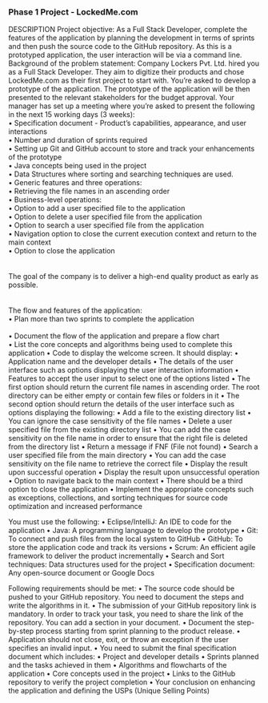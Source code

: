 ### Phase 1 Project - LockedMe.com

DESCRIPTION
Project objective: 
As a Full Stack Developer, complete the features of the application by planning the development in terms of sprints and then push the source code to the GitHub repository. As this is a prototyped application, the user interaction will be via a command line. 
 <br />
Background of the problem statement:
Company Lockers Pvt. Ltd. hired you as a Full Stack Developer. They aim to digitize their products and chose LockedMe.com as their first project to start with. You’re asked to develop a prototype of the application. The prototype of the application will be then presented to the relevant stakeholders for the budget approval. Your manager has set up a meeting where you’re asked to present the following in the next 15 working days (3 weeks): <br />
          •	Specification document - Product’s capabilities, appearance, and user interactions<br />
          •	Number and duration of sprints required <br />
          •	Setting up Git and GitHub account to store and track your enhancements of the prototype <br />
          •	Java concepts being used in the project <br />
          •	Data Structures where sorting and searching techniques are used. <br />
          •	Generic features and three operations: <br />
          •	Retrieving the file names in an ascending order<br />
          •	Business-level operations:<br />
          •	Option to add a user specified file to the application<br />
          •	Option to delete a user specified file from the application<br />
          •	Option to search a user specified file from the application<br />
          •	Navigation option to close the current execution context and return to the main context<br />
          •	Option to close the application<br />
 <br /><br />
The goal of the company is to deliver a high-end quality product as early as possible. <br />
 <br /><br />
The flow and features of the application:<br />
          •	Plan more than two sprints to complete the application<br /><br />
          •	Document the flow of the application and prepare a flow chart <br />
          •	List the core concepts and algorithms being used to complete this application
          •	Code to display the welcome screen. It should display:
              • Application name and the developer details 
              •	The details of the user interface such as options displaying the user interaction information 
              •	Features to accept the user input to select one of the options listed 
              •	The first option should return the current file names in ascending order. The root directory can be either empty or contain few files or folders in it
          •	 The second option should return the details of the user interface such as options displaying the following:
          •	Add a file to the existing directory list
          •	You can ignore the case sensitivity of the file names 
          •	Delete a user specified file from the existing directory list
          •	You can add the case sensitivity on the file name in order to ensure that the right file is deleted from the directory list
          •	Return a message if FNF (File not found)
          •	Search a user specified file from the main directory
          •	You can add the case sensitivity on the file name to retrieve the correct file
          •	Display the result upon successful operation
          •	Display the result upon unsuccessful operation
          •	Option to navigate back to the main context
          •	There should be a third option to close the application
          •	Implement the appropriate concepts such as exceptions, collections, and sorting techniques for source code optimization and increased performance 

 
You must use the following:
          •	Eclipse/IntelliJ: An IDE to code for the application 
          •	Java: A programming language to develop the prototype 
          •	Git: To connect and push files from the local system to GitHub 
          •	GitHub: To store the application code and track its versions 
          •	Scrum: An efficient agile framework to deliver the product incrementally 
          •	Search and Sort techniques: Data structures used for the project 
          •	Specification document: Any open-source document or Google Docs 

 
Following requirements should be met:
          •	The source code should be pushed to your GitHub repository. You need to document the steps and write the algorithms in it.
          •	The submission of your GitHub repository link is mandatory. In order to track your task, you need to share the link of the repository. You can add a section in your             document. 
          •	Document the step-by-step process starting from sprint planning to the product release. 
          •	Application should not close, exit, or throw an exception if the user specifies an invalid input.
          •	You need to submit the final specification document which includes: 
          •	Project and developer details 
          •	Sprints planned and the tasks achieved in them 
          •	Algorithms and flowcharts of the application 
          •	Core concepts used in the project 
          •	Links to the GitHub repository to verify the project completion 
          •	Your conclusion on enhancing the application and defining the USPs (Unique Selling Points)


